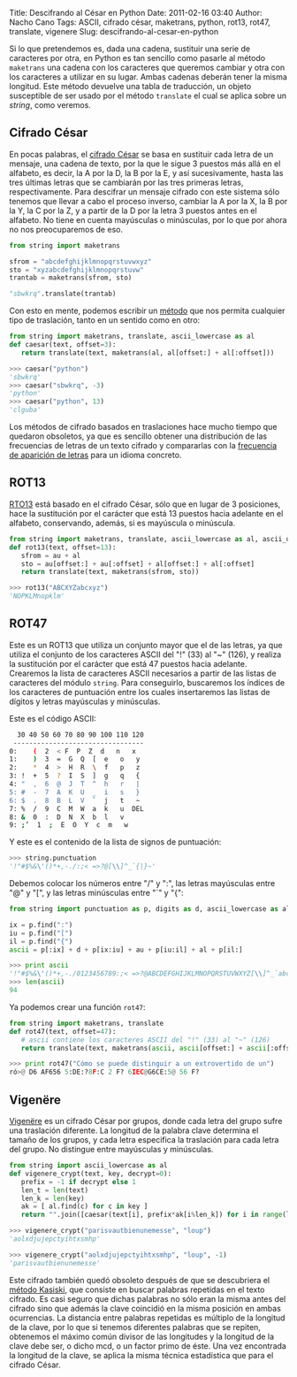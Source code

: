 Title: Descifrando al César en Python
Date: 2011-02-16 03:40
Author: Nacho Cano
Tags: ASCII, cifrado césar, maketrans, python, rot13, rot47, translate, vigenere
Slug: descifrando-al-cesar-en-python

Si lo que pretendemos es, dada una cadena, sustituir una serie de
caracteres por otra, en Python es tan sencillo como pasarle al método
`maketrans` una cadena con los caracteres que queremos cambiar y otra
con los caracteres a utilizar en su lugar. Ambas cadenas deberán tener
la misma longitud. Este método devuelve una tabla de traducción, un
objeto susceptible de ser usado por el método `translate` el cual se
aplica sobre un _string_, como veremos.


Cifrado César
-------------

En pocas palabras, el [cifrado César][] se basa en sustituir cada letra
de un mensaje, una cadena de texto, por la que le sigue 3 puestos más
allá en el alfabeto, es decir, la A por la D, la B por la E, y así
sucesivamente, hasta las tres últimas letras que se cambiarán por las
tres primeras letras, respectivamente. Para descifrar un mensaje cifrado
con este sistema sólo tenemos que llevar a cabo el proceso inverso,
cambiar la A por la X, la B por la Y, la C por la Z, y a partir de la D
por la letra 3 puestos antes en el alfabeto. No tiene en cuenta
mayúsculas o minúsculas, por lo que por ahora no nos preocuparemos de
eso.

```python
from string import maketrans

sfrom = "abcdefghijklmnopqrstuvwxyz"
sto = "xyzabcdefghijklmnopqrstuvw"
trantab = maketrans(sfrom, sto)

"sbwkrq".translate(trantab)
```

Con esto en mente, podemos escribir un [método][] que nos permita
cualquier tipo de traslación, tanto en un sentido como en otro:

```python
from string import maketrans, translate, ascii_lowercase as al
def caesar(text, offset=3):
   return translate(text, maketrans(al, al[offset:] + al[:offset]))
```

```python
>>> caesar("python")
'sbwkrq'
>>> caesar("sbwkrq", -3)
'python'
>>> caesar("python", 13)
'clguba'
```

Los métodos de cifrado basados en traslaciones hace mucho tiempo que
quedaron obsoletos, ya que es sencillo obtener una distribución de las
frecuencias de letras de un texto cifrado y compararlas con la
[frecuencia de aparición de letras][] para un idioma concreto.

ROT13
-----

[RTO13][] está basado en el cifrado César, sólo que en lugar de 3
posiciones, hace la sustitución por el carácter que está 13 puestos
hacia adelante en el alfabeto, conservando, además, si es mayúscula o
minúscula.

```python
from string import maketrans, translate, ascii_lowercase as al, ascii_uppercase as au
def rot13(text, offset=13):
   sfrom = au + al
   sto = au[offset:] + au[:offset] + al[offset:] + al[:offset]
   return translate(text, maketrans(sfrom, sto))
```

```python
>>> rot13("ABCXYZabcxyz")
'NOPKLMnopklm'
```

ROT47
-----

Este es un ROT13 que utiliza un conjunto mayor que el de las letras, ya
que utiliza el conjunto de los caracteres ASCII del "!" (33) al "\~"
(126), y realiza la sustitución por el carácter que está 47 puestos
hacia adelante. Crearemos la lista de caracteres ASCII necesarios a
partir de las listas de caracteres del módulo `string`. Para
conseguirlo, buscaremos los índices de los caracteres de puntuación
entre los cuales insertaremos las listas de dígitos y letras mayúsculas
y minúsculas.

Este es el código ASCII:

```bash
  30 40 50 60 70 80 90 100 110 120
 ---------------------------------
0:    (  2  < F  P  Z  d   n   x
1:    )  3  =  G  Q  [  e   o   y
2:    *  4  >  H  R  \  f   p   z
3: !  +  5  ?  I  S  ]  g   q   {
4: "  ,  6  @  J  T  ^  h   r   |
5: #  -  7  A  K  U  _  i   s   }
6: $  .  8  B  L  V  `  j   t   ~
7: %  /  9  C  M  W  a  k   u  DEL
8: &  0  :  D  N  X  b  l   v
9: ;’  1  ;  E  O  Y  c  m   w
```

Y este es el contenido de la lista de signos de puntuación:

```python
>>> string.punctuation
'!"#$%&\'()*+,-./:;< =>?@[\\]^_`{|}~'
```

Debemos colocar los números entre "/" y ":", las letras mayúsculas entre
"@" y "[", y las letras minúsculas entre "\`" y "{":

```python
from string import punctuation as p, digits as d, ascii_lowercase as al, ascii_uppercase as au

ix = p.find(":")
iu = p.find("[")
il = p.find("{")
ascii = p[:ix] + d + p[ix:iu] + au + p[iu:il] + al + p[il:]
```

```python
>>> print ascii
'!"#$%&\'()*+,-./0123456789:;< =>?@ABCDEFGHIJKLMNOPQRSTUVWXYZ[\\]^_`abcdefghijklmnopqrstuvwxyz{|}~'
>>> len(ascii)
94
```

Ya podemos crear una función `rot47`:

```python
from string import maketrans, translate
def rot47(text, offset=47):
   # ascii contiene los caracteres ASCII del "!" (33) al "~" (126)
   return translate(text, maketrans(ascii, ascii[offset:] + ascii[:offset]))
```

```python
>>> print rot47("Cómo se puede distinguir a un extrovertido de un")
ró>@ D6 AF656 5:DE:?8F:C 2 F? 6IEC@G6CE:5@ 56 F?
```

Vigenëre
--------

[Vigenëre][] es un cifrado César por grupos, donde cada letra del grupo
sufre una traslación diferente. La longitud de la palabra clave
determina el tamaño de los grupos, y cada letra especifica la traslación
para cada letra del grupo. No distingue entre mayúsculas y minúsculas.

```python
from string import ascii_lowercase as al
def vigenere_crypt(text, key, decrypt=0):
   prefix = -1 if decrypt else 1
   len_t = len(text)
   len_k = len(key)
   ak = [ al.find(c) for c in key ]
   return "".join([caesar(text[i], prefix*ak[i%len_k]) for i in range(len_t)])
```

```python
>>> vigenere_crypt("parisvautbienunemesse", "loup")
'aolxdjujepctyihtxsmhp'
```

```python
>>> vigenere_crypt("aolxdjujepctyihtxsmhp", "loup", -1)
'parisvautbienunemesse'
```

Este cifrado también quedó obsoleto después de que se descubriera el
[método Kasiski][], que consiste en buscar palabras repetidas en el
texto cifrado. Es casi seguro que dichas palabras no sólo eran la misma
antes del cifrado sino que además la clave coincidió en la misma
posición en ambas ocurrencias. La distancia entre palabras repetidas es
múltiplo de la longitud de la clave, por lo que si tenemos diferentes
palabras que se repiten, obtenemos el máximo común divisor de las
longitudes y la longitud de la clave debe ser, o dicho mcd, o un factor
primo de éste. Una vez encontrada la longitud de la clave, se aplica la
misma técnica estadística que para el cifrado César.

  [cifrado César]: http://es.wikipedia.org/wiki/Cifrado_C%C3%A9sar
    "cifrado César"
  [método]: http://techyoyo.com/2009/08/encrypt-message-python-programming-language/#comments
    "método"
  [frecuencia de aparición de letras]: http://es.wikipedia.org/wiki/Frecuencia_de_aparici%C3%B3n_de_letras
    "frecuencia de aparición de letras"
  [RTO13]: http://es.wikipedia.org/wiki/ROT13
    "RTO13"
  [Vigenëre]: http://es.wikipedia.org/wiki/Cifrado_de_Vigen%C3%A8re
    "Vigenëre"
  [método Kasiski]: http://es.wikipedia.org/wiki/M%C3%A9todo_Kasiski
    "método Kasiski"
